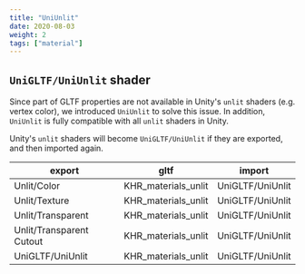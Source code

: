 ```yaml
---
title: "UniUnlit"
date: 2020-08-03
weight: 2
tags: ["material"]
---
```


## `UniGLTF/UniUnlit` shader

Since part of GLTF properties are not available in Unity's `unlit` shaders (e.g. vertex color), we introduced `UniUnlit` to solve this issue. In addition, `UniUnlit` is fully compatible with all `unlit` shaders in Unity.

Unity's `unlit` shaders will become `UniGLTF/UniUnlit` if they are exported, and then imported again. 

| export                   | gltf                | import           |
|--------------------------|---------------------|------------------|
| Unlit/Color              | KHR_materials_unlit | UniGLTF/UniUnlit |
| Unlit/Texture            | KHR_materials_unlit | UniGLTF/UniUnlit |
| Unlit/Transparent        | KHR_materials_unlit | UniGLTF/UniUnlit |
| Unlit/Transparent Cutout | KHR_materials_unlit | UniGLTF/UniUnlit |
| UniGLTF/UniUnlit         | KHR_materials_unlit | UniGLTF/UniUnlit |
